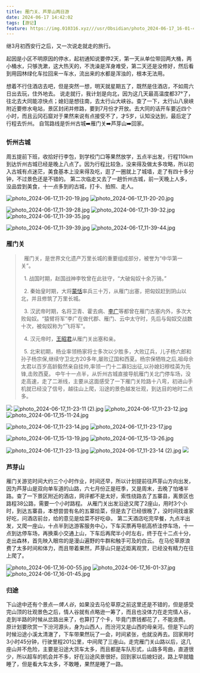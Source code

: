 ```yaml
---
title: 雁门关、芦芽山两日游
date: 2024-06-17 14:42:02
tags: [游记]
feature: https://img.010316.xyz///usr/Obsidian/photo_2024-06-17_16-01-45.jpg
---
```


继3月初西安行之后，又一次说走就走的旅行。

起因是小区不明原因的停水，起初通知说要停2天，第一天从单位带回两大桶，两小桶水，只够洗漱，这大热天的，不洗澡是浑身难受，第二天还是没修好，然后看到用园林绿化车拉回来一车水，流出来的水都是浑浊的，根本无法用。

<!--more-->

想着不行住酒店去吧，但是突然一想，明天就星期五了，既然是住酒店，不如周六日出去玩，住外地去。
说走就行，我计划是向北，因为这几天最高温度都37°了，往北去大同能凉快点；媳妇是想往南，去太行山大峡谷。查了一下，太行山八泉峡附近要修水电站，景区封闭并修路，要到7月份才开放。去大同的话开车要近四个小时，而且云冈石窟对于果然来说有点接受不了，才5岁，认知没达到，最后定了行程去忻州。
自驾路线是忻州古城➡️雁门关➡️芦芽山➡️回家。

### 忻州古城
周五提前下班，收拾好行李包，到学校门口等果然放学，五点半出发，行程110km到达忻州古城已经是晚上八点了。因为行程比较急，没来得及做太多攻略，所以初入古城有点迷茫，美食基本上没来得及吃，逛了一圈就上了城墙，走了有四十多分钟，不过景色还是不错的。
第二次临走又去了一趟忻州古城，前一天晚上人多，没品尝到美食，十一点多到的古城，打卡、拍照、走人。

![photo_2024-06-17_11-20-19.jpg](https://img.010316.xyz///usr/Obsidian/photo_2024-06-17_11-20-19.jpg)
![photo_2024-06-17_11-20-20.jpg](https://img.010316.xyz///usr/Obsidian/photo_2024-06-17_11-20-20.jpg)

![photo_2024-06-17_11-39-28.jpg](https://img.010316.xyz///usr/Obsidian/photo_2024-06-17_11-39-28.jpg)
![photo_2024-06-17_11-39-32.jpg](https://img.010316.xyz///usr/Obsidian/photo_2024-06-17_11-39-32.jpg)
![photo_2024-06-17_11-39-35.jpg](https://img.010316.xyz///usr/Obsidian/photo_2024-06-17_11-39-35.jpg)

![photo_2024-06-17_11-39-39.jpg](https://img.010316.xyz///usr/Obsidian/photo_2024-06-17_11-39-39.jpg)
![photo_2024-06-17_11-39-44.jpg](https://img.010316.xyz///usr/Obsidian/photo_2024-06-17_11-39-44.jpg)

### 雁门关
>   雁门关，是世界文化遗产万里长城的重要组成部分，被誉为“中华第一关”。
> 
>   1. 战国时期，赵国战神李牧曾在此驻守，“大破匈奴十余万骑。”
> 
>   2. 秦始皇时期，大将[蒙恬](https://baike.baidu.com/item/%E8%92%99%E6%81%AC/37738?fromModule=lemma_inlink)率兵三十万，从雁门出塞，把匈奴赶到阴山以北，并且修筑了万里长城。
> 
>   3. 汉武帝时期，名将卫青、霍去病、[李广](https://baike.baidu.com/item/%E6%9D%8E%E5%B9%BF/398?fromModule=lemma_inlink)等都曾在雁门古塞内外，多次大败匈奴。“猿臂将军”李广在做代郡、雁门、云中太守时，先后与匈奴交战数十次，被匈奴称为“飞将军”。
> 
>   4. 汉元帝时，[王昭君](https://baike.baidu.com/item/%E7%8E%8B%E6%98%AD%E5%90%9B/5307?fromModule=lemma_inlink)从雁门关出塞和亲。
> 
>   5. 北宋初期，杨业率领杨家将士多次以少胜多，大败辽兵，儿子杨六郎和孙子杨宗保,继续守卫北方20多年,屡败辽国和西夏。杨宗保牺牲之后,祖母佘太君以百岁高龄毅然亲自挂帅,率领一门十二寡妇出征,以孙媳妇穆桂英为先锋,击败西夏。
中午十一点半，从忻州古城直接导航雁门关北门停车场，没走高速，走了二淅线，主要从这面感受了一下雁门关险路十八弯，初进山手机就已经没了信号，越往山上爬，沿途的景色越发壮观，到达目的地时二点多。

![](https://img.010316.xyz///usr/Obsidian/photo_2024-06-17_11-23-11.jpg)
![photo_2024-06-17_11-23-11 (2).jpg](https://img.010316.xyz///usr/Obsidian/photo_2024-06-17_11-23-11%20(2).jpg)
![photo_2024-06-17_11-23-12.jpg](https://img.010316.xyz///usr/Obsidian/photo_2024-06-17_11-23-12.jpg)
![photo_2024-06-17_15-11-24.jpg](https://img.010316.xyz///usr/Obsidian/photo_2024-06-17_15-11-24.jpg)

![photo_2024-06-17_11-23-14.jpg](https://img.010316.xyz///usr/Obsidian/photo_2024-06-17_11-23-14.jpg)
![photo_2024-06-17_11-23-17.jpg](https://img.010316.xyz///usr/Obsidian/photo_2024-06-17_11-23-17.jpg)

![photo_2024-06-17_15-13-19.jpg](https://img.010316.xyz///usr/Obsidian/photo_2024-06-17_15-13-19.jpg)
![photo_2024-06-17_15-13-26.jpg](https://img.010316.xyz///usr/Obsidian/photo_2024-06-17_15-13-26.jpg)

![photo_2024-06-17_11-23-13.jpg](https://img.010316.xyz///usr/Obsidian/photo_2024-06-17_11-23-13.jpg)
![photo_2024-06-17_11-23-14 (2).jpg](https://img.010316.xyz///usr/Obsidian/photo_2024-06-17_11-23-14%20(2).jpg)
![](https://img.010316.xyz///usr/Obsidian/photo_2024-06-17_11-39-41.jpg)

### 芦芽山
雁门关游览时间大约三个小时作业，时间还早，所以计划提前往芦芽山方向出发，因为芦芽山是双向单车道的山路，六七月份正是旺季，又是周末，去晚了怕堵半路。查了一下景区附近的酒店，网评都不是太好，索性绕路去了五寨县，离景区也路程38公路，需要一个小时路程。
从雁门关出发沿途又爬了2座山，用时3个小时，到达五寨县，本想尝尝有名的五寨烩菜，但是去了已经很晚了，没时间找谁家好吃，问酒店前台，给的意见是烩菜不好吃😄。
第二天酒店吃完早餐，九点半出发，又爬一座山，十点半到达游客服务中心，下车买票再导航高桥洼停车场，十一点到达停车场，再换乘小交通上山，下车后再爬半小时左右，终于在十二点十分，走出森林，首先映入眼帘的是漫山遍野的牛群和触手可及的白云。
在马伦草原浪费了太多时间和体力，而且带着果然，芦芽山只是近距离观赏，已经没有精力在往上爬了。

![photo_2024-06-17_16-00-55.jpg](https://img.010316.xyz///usr/Obsidian/photo_2024-06-17_16-00-55.jpg)
![photo_2024-06-17_16-01-37.jpg](https://img.010316.xyz///usr/Obsidian/photo_2024-06-17_16-01-37.jpg)
![photo_2024-06-17_16-01-45.jpg](https://img.010316.xyz///usr/Obsidian/photo_2024-06-17_16-01-45.jpg)

### 归途
下山途中还有个景点—*情人谷*，如果没去马伦草原之前这里还是不错的，但是感受完山顶的壮观景色之后，情人谷就有点略逊一筹了，而且也没体力在走完情人谷，走到半路的时候从岔路出来了，也算打了个卡，毕竟门票钱都花了，不能浪费。
原计划要欣赏一下汾河源头，身为山西人，而汾河又是山西的母亲河。但是下山的时候沿途小溪太清澈了，下车带果然玩了一会，时间紧张，也就没再去。回家用时3小时45分钟，行驶里程201公里，中间爬了三座山。走完雁门关山路以后，这几座山并不危险，主要是沿途大货车太多，而且都是车队形式，山路多弯曲，直道很少，所以超车的机会并不多，好在沿途风景很好。回到家以后媳妇说，路上早就瞌睡了，但是看大车太多，不敢睡，果然是睡了一路。